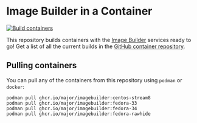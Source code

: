 # Image Builder in a Container

[![Build containers](https://github.com/major/imagebuilder/actions/workflows/build_containers.yml/badge.svg?branch=main)](https://github.com/major/imagebuilder/actions/workflows/build_containers.yml)

This repository builds containers with the [Image Builder] services ready to go!
Get a list of all the current builds in the [GitHub container repository].

## Pulling containers

You can pull any of the containers from this repository using `podman` or
`docker`:

```console
podman pull ghcr.io/major/imagebuilder:centos-stream8
podman pull ghcr.io/major/imagebuilder:fedora-33
podman pull ghcr.io/major/imagebuilder:fedora-34
podman pull ghcr.io/major/imagebuilder:fedora-rawhide
```

[Image Builder]: https://www.osbuild.org/documentation/
[GitHub container repository]: https://github.com/major/imagebuilder/pkgs/container/imagebuilder
